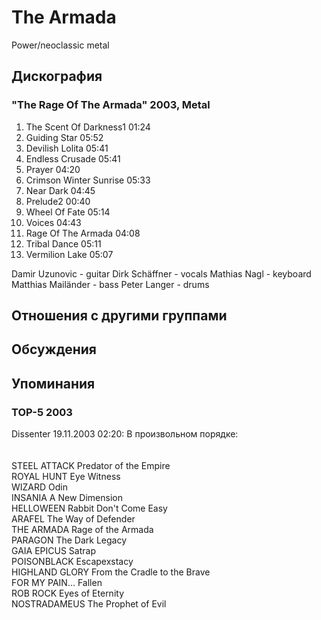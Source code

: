 # The Armada

Power/neoclassic metal

## Дискография

### "The Rage Of The Armada" 2003, Metal

01. The Scent Of Darkness1 01:24 
02. Guiding Star 05:52 
03. Devilish Lolita 05:41 
04. Endless Crusade 05:41 
05. Prayer 04:20 
06. Crimson Winter Sunrise 05:33 
07. Near Dark 04:45 
08. Prelude2 00:40 
09. Wheel Of Fate 05:14 
10. Voices 04:43 
11. Rage Of The Armada 04:08 
12. Tribal Dance 05:11 
13. Vermilion Lake 05:07

Damir Uzunovic - guitar
Dirk Sch&#228;ffner - vocals
Mathias Nagl - keyboard
Matthias Mail&#228;nder - bass
Peter Langer - drums


## Отношения с другими группами


## Обсуждения


## Упоминания

### TOP-5 2003

Dissenter 19.11.2003 02:20:
В произвольном порядке: <BR><BR><BR>STEEL ATTACK	Predator of the Empire<BR>ROYAL HUNT	Eye Witness<BR>WIZARD	Odin<BR>INSANIA	A New Dimension<BR>HELLOWEEN	Rabbit Don't Come Easy<BR>ARAFEL	The Way of Defender<BR>THE ARMADA	Rage of the Armada<BR>PARAGON	The Dark Legacy<BR>GAIA EPICUS	Satrap<BR>POISONBLACK	Escapexstacy<BR>HIGHLAND GLORY	From the Cradle to the Brave<BR>FOR MY PAIN…	Fallen<BR>ROB ROCK	Eyes of Eternity<BR>NOSTRADAMEUS	The Prophet of Evil<BR>

